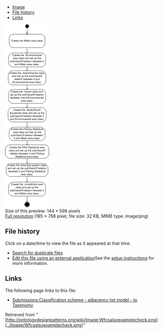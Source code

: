 * [Image](../Image/Wfcsalsoexamplecheck.png#file)
* [File history](../Image/Wfcsalsoexamplecheck.png#filehistory)
* [Links](../Image/Wfcsalsoexamplecheck.png#filelinks)

[![Image:Wfcsalsoexamplecheck.png](../images/thumb/5/5d/Wfcsalsoexamplecheck.png/144px-Wfcsalsoexamplecheck.png)](../images/5/5d/Wfcsalsoexamplecheck.png)  
Size of this preview: 144 × 598 pixels  
[Full resolution](../images/5/5d/Wfcsalsoexamplecheck.png)‎ (185 × 768 pixel, file size: 32 KB, MIME type: image/png)

## File history

Click on a date/time to view the file as it appeared at that time.



  
* [Search for duplicate files](http://ontologydesignpatterns.org/wiki/Special:FileDuplicateSearch/Wfcsalsoexamplecheck.png "Special:FileDuplicateSearch/Wfcsalsoexamplecheck.png")
* [Edit this file using an external application](http://ontologydesignpatterns.org/wiki/index.php?title=Image:Wfcsalsoexamplecheck.png&action=edit&externaledit=true&mode=file "Image:Wfcsalsoexamplecheck.png")See the [setup instructions](http://www.mediawiki.org/wiki/Manual:External_editors "http://www.mediawiki.org/wiki/Manual:External_editors") for more information.

## Links



The following page links to this file:


* [Submissions:Classification scheme - adjacency list model - to Taxonomy](../Submissions/Classification_scheme_-_adjacency_list_model_-_to_Taxonomy "Submissions:Classification scheme - adjacency list model - to Taxonomy")


Retrieved from "[http://ontologydesignpatterns.org/wiki/Image:Wfcsalsoexamplecheck.png](../Image/Wfcsalsoexamplecheck.png)"